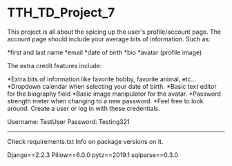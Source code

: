 # TTH_TD_Project_7

This project is all about the spicing up the user's profile/account page. 
The account page should include your average bits of information. 
Such as:

*first and last name
*email
*date of birth
*bio
*avatar (profile image)

The extra credit features include:

*Extra bits of information like favorite hobby, favorite animal, etc...
*Dropdown calendar when selecting your date of birth.
*Basic text editor for the biography field
*Basic image manipulator for the avatar.
*Password strength meter when changing to a new password.
*Feel free to look around. Create a user or log in with these credentials.

Username: TestUser
Password: Testing321

-----------------------------------------

Check requirements.txt Info on package versions on it.

Django==2.2.3
Pillow==6.0.0
pytz==2019.1
sqlparse==0.3.0
